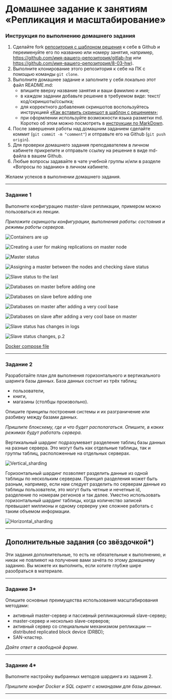 # Домашнее задание к занятиям «Репликация и масштабирование»

### Инструкция по выполнению домашнего задания

1. Сделайте fork [репозитория c шаблоном решения](https://github.com/netology-code/sys-pattern-homework) к себе в Github и переименуйте его по названию или номеру занятия, например, https://github.com/имя-вашего-репозитория/gitlab-hw или https://github.com/имя-вашего-репозитория/8-03-hw).
2. Выполните клонирование этого репозитория к себе на ПК с помощью команды `git clone`.
3. Выполните домашнее задание и заполните у себя локально этот файл README.md:
   - впишите вверху название занятия и ваши фамилию и имя;
   - в каждом задании добавьте решение в требуемом виде: текст/код/скриншоты/ссылка;
   - для корректного добавления скриншотов воспользуйтесь инструкцией [«Как вставить скриншот в шаблон с решением»](https://github.com/netology-code/sys-pattern-homework/blob/main/screen-instruction.md);
   - при оформлении используйте возможности языка разметки md. Коротко об этом можно посмотреть в [инструкции по MarkDown](https://github.com/netology-code/sys-pattern-homework/blob/main/md-instruction.md).
4. После завершения работы над домашним заданием сделайте коммит (`git commit -m "comment"`) и отправьте его на Github (`git push origin`).
5. Для проверки домашнего задания преподавателем в личном кабинете прикрепите и отправьте ссылку на решение в виде md-файла в вашем Github.
6. Любые вопросы задавайте в чате учебной группы и/или в разделе «Вопросы по заданию» в личном кабинете.

Желаем успехов в выполнении домашнего задания.

---

### Задание 1

Выполните конфигурацию master-slave репликации, примером можно пользоваться из лекции.

*Приложите скриншоты конфигурации, выполнения работы: состояния и режимы работы серверов.*

![Containers are up](https://github.com/JulieJool/sdb-homeworks/blob/sdbsql-24/12-06%20img/containers_up.png)  

![Creating a user for making replications on master node](https://github.com/JulieJool/sdb-homeworks/blob/sdbsql-24/12-06%20img/creating_user_on_master.png)   

![Master status](https://github.com/JulieJool/sdb-homeworks/blob/sdbsql-24/12-06%20img/master_status.png)   

![Assigning a master between the nodes and checking slave status](https://github.com/JulieJool/sdb-homeworks/blob/sdbsql-24/12-06%20img/assigning_a_master%2C_slave_status.png)   

![Slave status to the last](https://github.com/JulieJool/sdb-homeworks/blob/sdbsql-24/12-06%20img/slave_status_end.png)   

![Databases on master before adding one](https://github.com/JulieJool/sdb-homeworks/blob/sdbsql-24/12-06%20img/databases_on_master_before.png)   

![Databases on slave before adding one](https://github.com/JulieJool/sdb-homeworks/blob/sdbsql-24/12-06%20img/databases_on_slave_before.png)   

![Databases on master after adding a very cool base](https://github.com/JulieJool/sdb-homeworks/blob/sdbsql-24/12-06%20img/databases_on_master_after.png)   

![Databases on slave after adding a very cool base on master](https://github.com/JulieJool/sdb-homeworks/blob/sdbsql-24/12-06%20img/databases_on_slave_after.png)   

![Slave status has changes in logs](https://github.com/JulieJool/sdb-homeworks/blob/sdbsql-24/12-06%20img/slave_status_changed.png)   

![Slave status changes, p.2](https://github.com/JulieJool/sdb-homeworks/blob/sdbsql-24/12-06%20img/slave_status_changed_p2.png)   

[Docker compose file](https://github.com/JulieJool/sdb-homeworks/blob/sdbsql-24/12-06%20img/docker_compose_file.png)   

---

### Задание 2

Разработайте план для выполнения горизонтального и вертикального шаринга базы данных. База данных состоит из трёх таблиц: 

- пользователи, 
- книги, 
- магазины (столбцы произвольно). 

Опишите принципы построения системы и их разграничение или разбивку между базами данных.

*Пришлите блоксхему, где и что будет располагаться. Опишите, в каких режимах будут работать сервера.* 

Вертикальный шардинг подразумевает разделение таблиц базы данных на разные сервера. Это могут быть как отдельные таблицы, так и группы таблиц, расположенные на отдельных серверах.   

![Vertical_sharding](https://github.com/JulieJool/sdb-homeworks/blob/sdbsql-24/12-06%20img/vertical_sharding.png)

Горизонтальный шардинг позволяет разделить данные из одной таблицы по нескольким серверам. Принцип разделения может быть разным, например, если нам следует разделить по серверам данные из таблицы пользователи, это могут быть четные и нечетные id, разделение по номерам регионов и так далее. Уместно использовать горизонтальный шардинг таблицы, когда количество записей превышает миллионы и одному серверну уже сложнее работать с таким объемом информации.   

![Horizontal_sharding](https://github.com/JulieJool/sdb-homeworks/blob/sdbsql-24/12-06%20img/horizontal_sharding.png)

---

## Дополнительные задания (со звёздочкой*)
Эти задания дополнительные, то есть не обязательные к выполнению, и никак не повлияют на получение вами зачёта по этому домашнему заданию. Вы можете их выполнить, если хотите глубже шире разобраться в материале.

---

### Задание 3* 

Опишите основные преимущества использования масштабирования методами:

- активный master-сервер и пассивный репликационный slave-сервер; 
- master-сервер и несколько slave-серверов;
- активный сервер со специальным механизмом репликации — distributed replicated block device (DRBD);
- SAN-кластер.

*Дайте ответ в свободной форме.*

---

### Задание 4*

Выполните настройку выбранных методов шардинга из задания 2.

*Пришлите конфиг Docker и SQL скрипт с командами для базы данных*.

---
